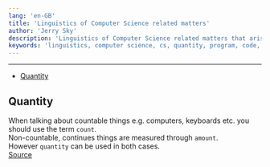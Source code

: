 ```yaml
---
lang: 'en-GB'
title: 'Linguistics of Computer Science related matters'
author: 'Jerry Sky'
description: 'Linguistics of Computer Science related matters that arise all the time when one has to create a program, technical specification and other.'
keywords: 'linguistics, computer science, cs, quantity, program, code, coding, tech, technical'
---
```


---

- [Quantity](#quantity)

## Quantity

When talking about countable things e.g. computers, keyboards etc. you should use the term `count`.\
Non-countable, continues things are measured through `amount`.\
However `quantity` can be used in both cases.\
[Source](https://english.stackexchange.com/a/141571)
